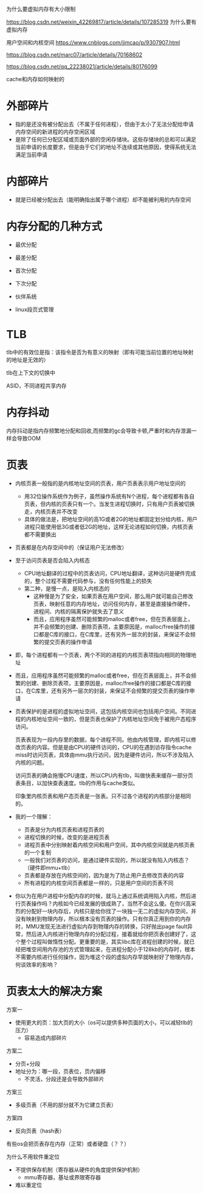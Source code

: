 为什么要虚拟内存有大小限制

https://blog.csdn.net/weixin_42269817/article/details/107285319 为什么要有虚拟内存



用户空间和内核空间 https://www.cnblogs.com/jjmcao/p/9307907.html



https://blog.csdn.net/marc07/article/details/70168602



https://blog.csdn.net/qq_22238021/article/details/80176099





cache和内存如何映射的





# 外部碎片

- 指的是还没有被分配出去（不属于任何进程），但由于太小了无法分配给申请内存空间的新进程的内存空闲区域
- 是除了任何已分配区域或页面外部的空闲存储块。这些存储块的总和可以满足当前申请的长度要求，但是由于它们的地址不连续或其他原因，使得系统无法满足当前申请







# 内部碎片

- 就是已经被分配出去（能明确指出属于哪个进程）却不能被利用的内存空间









# 内存分配的几种方式

- 最优分配
- 最差分配
- 首次分配
- 下次分配
- 伙伴系统

- linux段页式管理







# TLB

tlb中的有效位是指：该指令是否为有意义的映射（即有可能当前位置的地址映射的地址是无效的）

tlb在上下文的切换中

ASID，不同进程共享内存







# 内存抖动

内存抖动是指内存频繁地分配和回收,而频繁的gc会导致卡顿,严重时和内存泄漏一样会导致OOM







# 页表

- 内核页表一般指的是内核地址空间的页表，用户页表表示用户地址空间的
  - 用32位操作系统作为例子，虽然操作系统有N个进程，每个进程都有各自页表，但内核的页表只有一个。当发生进程切换时，只有用户页表被切换走，内核页表并不改变
  - 具体的做法是，把地址空间的高1G或者2G的地址都固定划分给内核，用户进程只能使用低3G或者低2G的地址，这样无论进程如何切换，内核页表都不需要换出



- 页表都是在内存空间中的（保证用户无法修改）
- 至于访问页表是否会陷入内核态
  - CPU地址翻译的过程中的页表访问，CPU地址翻译，这种访问是硬件完成的，整个过程不需要代码参与，没有任何性能上的损失
  - 第二种，是慢一点，是陷入内核态的
    - 这种慢是为了安全，如果页表在用户空间，那么用户就可能自己修改页表，映射任意的内存地址，访问任何内存，甚至是直接操作硬件，进程间、内核的隔离保护就失去了意义
    - 而且，应用程序虽然可能频繁的malloc或者free，但在页表层面上，并不会频繁的创建、删除页表项，主要原因是，malloc/free操作的接口都是C库的接口，在C库里，还有另外一层次的封装，来保证不会频繁的提交页表的操作申请



- 即，每个进程都有一个页表，两个不同的进程的内核页表项指向相同的物理地址



- 而且，应用程序虽然可能频繁的malloc或者free，但在页表层面上，并不会频繁的创建、删除页表项，主要原因是，malloc/free操作的接口都是C库的接口，在C库里，还有另外一层次的封装，来保证不会频繁的提交页表的操作申请



- 页表保护的是进程的虚拟地址空间，这包括内核空间也包括用户空间。不同进程的内核地址空间一致的，但是页表也保护了内核地址空间免于被用户态程序访问。

  页表表现为一段内存里的数据，每个进程不同。他由内核管理，即内核可以修改页表的内容。但是是由CPU的硬件访问的，CPU的在遇到访存指令cache miss时访问页表，具体由mmu执行访问，因为是硬件访问，所以不涉及陷入内核的问题。

  访问页表的确会拖慢CPU速度，所以CPU内有tlb，叫做快表来缓存一部分页表条目，以加快查表速度。tlb的作用与cache类似。

  

  印象里内核页表和用户态页表是一张表。只不过各个进程的内核部分是相同的。



- 我的一个理解：
  - 页表是分为内核页表和进程页表的
  - 进程切换的时候，改变的是进程页表
  - 进程页表中分别映射着内核空间和用户空间，其中内核空间就是内核页表的一个复制
  - 一般我们对页表的访问，是通过硬件实现的，所以就没有陷入内核态？（硬件即mmu+tlb）
  - 页表都是存放在内核空间的，因为是为了防止用户去修改页表的内容
  - 所有进程的内核空间页表都是一样的，只是用户空间的页表不同



- 你以为在用户进程中分配内存的时候，就马上通过系统调用陷入内核，然后进行页表操作吗？内核如今已经发展的很成熟了，当然不会这么傻。在你兴高采烈的分配好一块内存后，内核只是给你找了一块独一无二的虚拟内存空间，并没有映射到物理内存，所以根本没有页表的操作。只有你真正用到你的内存时，MMU发现无法进行虚拟内存到物理内存的转换，只好抛出page fault异常，然后进入内核进行物理内存的分配过程，接着就给你把页表创建好了，这个整个过程叫做惰性分配。更重要的是，其实libc库在进程创建的时候，就已经把堆空间用内存池的方式管理起来，在进程分配小于128kb的内存时，根本不需要内核进行任何操作，因为堆这个段的虚拟内存早就映射好了物理内存，何谈效率的影响？







# 页表太大的解决方案

方案一

- 使用更大的页：加大页的大小（os可以提供多种页面的大小，可以减轻tlb的压力）
  - 容易造成内部碎片



方案二

- 分页+分段
- 地址分为：哪一段，页表位，页内偏移
  - 不灵活，分段还是会导致外部碎片



方案三

- 多级页表（不用的部分就不为它建立页表）



方案四

- 反向页表（hash表）



有些os会把页表存在内存（正常）或者硬盘（？？）



为什么不用软件重定位

- 不提供保存机制（寄存器从硬件的角度提供保护机制）
  - mmu寄存器，基址或界限寄存器
- 难以重定位